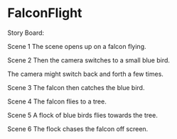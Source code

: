 # FalconFlight

Story Board:

Scene 1
The scene opens up on a falcon flying.

Scene 2
Then the camera switches to a small blue bird.

The camera might switch back and forth a few times.

Scene 3
The falcon then catches the blue bird.

Scene 4
The falcon flies to a tree.

Scene 5
A flock of blue birds flies towards the tree.

Scene 6
The flock chases the falcon off screen.
